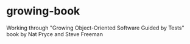 # growing-book
Working through "Growing Object-Oriented Software Guided by Tests" book by Nat Pryce and Steve Freeman
